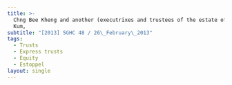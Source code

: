 ```yaml
---
title: >-
  Chng Bee Kheng and another (executrixes and trustees of the estate of Fock Poh
  Kum,
subtitle: "[2013] SGHC 48 / 26\_February\_2013"
tags:
  - Trusts
  - Express trusts
  - Equity
  - Estoppel
layout: single
---
```


